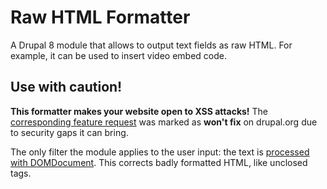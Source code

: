 # Raw HTML Formatter

A Drupal 8 module that allows to output text fields as raw HTML. For example, it can be used to insert video embed code.

## Use with caution!

**This formatter makes your website open to XSS attacks!** The [corresponding feature request](https://www.drupal.org/node/1678572) was marked as **won't fix** on drupal.org due to security gaps it can bring.

The only filter the module applies to the user input: the text is [processed with DOMDocument](http://stackoverflow.com/a/10988758/580371). This corrects badly formatted HTML, like unclosed tags.
